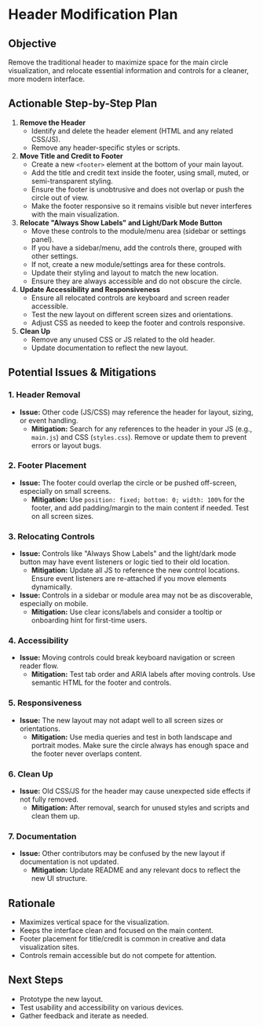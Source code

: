 # Header Modification Plan

## Objective
Remove the traditional header to maximize space for the main circle visualization, and relocate essential information and controls for a cleaner, more modern interface.

## Actionable Step-by-Step Plan
1. **Remove the Header**
   - Identify and delete the header element (HTML and any related CSS/JS).
   - Remove any header-specific styles or scripts.
2. **Move Title and Credit to Footer**
   - Create a new `<footer>` element at the bottom of your main layout.
   - Add the title and credit text inside the footer, using small, muted, or semi-transparent styling.
   - Ensure the footer is unobtrusive and does not overlap or push the circle out of view.
   - Make the footer responsive so it remains visible but never interferes with the main visualization.
3. **Relocate "Always Show Labels" and Light/Dark Mode Button**
   - Move these controls to the module/menu area (sidebar or settings panel).
   - If you have a sidebar/menu, add the controls there, grouped with other settings.
   - If not, create a new module/settings area for these controls.
   - Update their styling and layout to match the new location.
   - Ensure they are always accessible and do not obscure the circle.
4. **Update Accessibility and Responsiveness**
   - Ensure all relocated controls are keyboard and screen reader accessible.
   - Test the new layout on different screen sizes and orientations.
   - Adjust CSS as needed to keep the footer and controls responsive.
5. **Clean Up**
   - Remove any unused CSS or JS related to the old header.
   - Update documentation to reflect the new layout.


## Potential Issues & Mitigations

### 1. Header Removal
- **Issue:** Other code (JS/CSS) may reference the header for layout, sizing, or event handling.
  - **Mitigation:** Search for any references to the header in your JS (e.g., `main.js`) and CSS (`styles.css`). Remove or update them to prevent errors or layout bugs.

### 2. Footer Placement
- **Issue:** The footer could overlap the circle or be pushed off-screen, especially on small screens.
  - **Mitigation:** Use `position: fixed; bottom: 0; width: 100%` for the footer, and add padding/margin to the main content if needed. Test on all screen sizes.

### 3. Relocating Controls
- **Issue:** Controls like "Always Show Labels" and the light/dark mode button may have event listeners or logic tied to their old location.
  - **Mitigation:** Update all JS to reference the new control locations. Ensure event listeners are re-attached if you move elements dynamically.
- **Issue:** Controls in a sidebar or module area may not be as discoverable, especially on mobile.
  - **Mitigation:** Use clear icons/labels and consider a tooltip or onboarding hint for first-time users.

### 4. Accessibility
- **Issue:** Moving controls could break keyboard navigation or screen reader flow.
  - **Mitigation:** Test tab order and ARIA labels after moving controls. Use semantic HTML for the footer and controls.

### 5. Responsiveness
- **Issue:** The new layout may not adapt well to all screen sizes or orientations.
  - **Mitigation:** Use media queries and test in both landscape and portrait modes. Make sure the circle always has enough space and the footer never overlaps content.

### 6. Clean Up
- **Issue:** Old CSS/JS for the header may cause unexpected side effects if not fully removed.
  - **Mitigation:** After removal, search for unused styles and scripts and clean them up.

### 7. Documentation
- **Issue:** Other contributors may be confused by the new layout if documentation is not updated.
  - **Mitigation:** Update README and any relevant docs to reflect the new UI structure.

## Rationale
- Maximizes vertical space for the visualization.
- Keeps the interface clean and focused on the main content.
- Footer placement for title/credit is common in creative and data visualization sites.
- Controls remain accessible but do not compete for attention.

## Next Steps
- Prototype the new layout.
- Test usability and accessibility on various devices.
- Gather feedback and iterate as needed.
